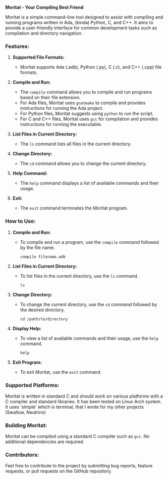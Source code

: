 **Moritat - Your Compiling Best Friend**

Moritat is a simple command-line tool designed to assist with compiling and running programs written in Ada, (kinda) Python, C, and C++. It aims to provide a user-friendly interface for common development tasks such as compilation and directory navigation.

### Features:

1. **Supported File Formats:**
   - Moritat supports Ada (.adb), Python (.py), C (.c), and C++ (.cpp) file formats.

2. **Compile and Run:**
   - The `compile` command allows you to compile and run programs based on their file extension.
   - For Ada files, Moritat uses `gnatmake` to compile and provides instructions for running the Ada project.
   - For Python files, Moritat suggests using `python` to run the script.
   - For C and C++ files, Moritat uses `gcc` for compilation and provides instructions for running the executable.

3. **List Files in Current Directory:**
   - The `ls` command lists all files in the current directory.

4. **Change Directory:**
   - The `cd` command allows you to change the current directory.

5. **Help Command:**
   - The `help` command displays a list of available commands and their usage.

6. **Exit:**
   - The `exit` command terminates the Moritat program.

### How to Use:

1. **Compile and Run:**
   - To compile and run a program, use the `compile` command followed by the file name.
     ```
     compile filename.adb
     ```

2. **List Files in Current Directory:**
   - To list files in the current directory, use the `ls` command.
     ```
     ls
     ```

3. **Change Directory:**
   - To change the current directory, use the `cd` command followed by the desired directory.
     ```
     cd /path/to/directory
     ```

4. **Display Help:**
   - To view a list of available commands and their usage, use the `help` command.
     ```
     help
     ```

5. **Exit Program:**
   - To exit Moritat, use the `exit` command.

### Supported Platforms:

Moritat is written in standard C and should work on various platforms with a C compiler and standard libraries. It has been tested on Linux Arch system. It uses 'simple' which is terminal, that I wrote for my other projects (Swallow, Neutrino)

### Building Moritat:

Moritat can be compiled using a standard C compiler such as `gcc`. No additional dependencies are required.

### Contributors:
Feel free to contribute to the project by submitting bug reports, feature requests, or pull requests on the GitHub repository.


